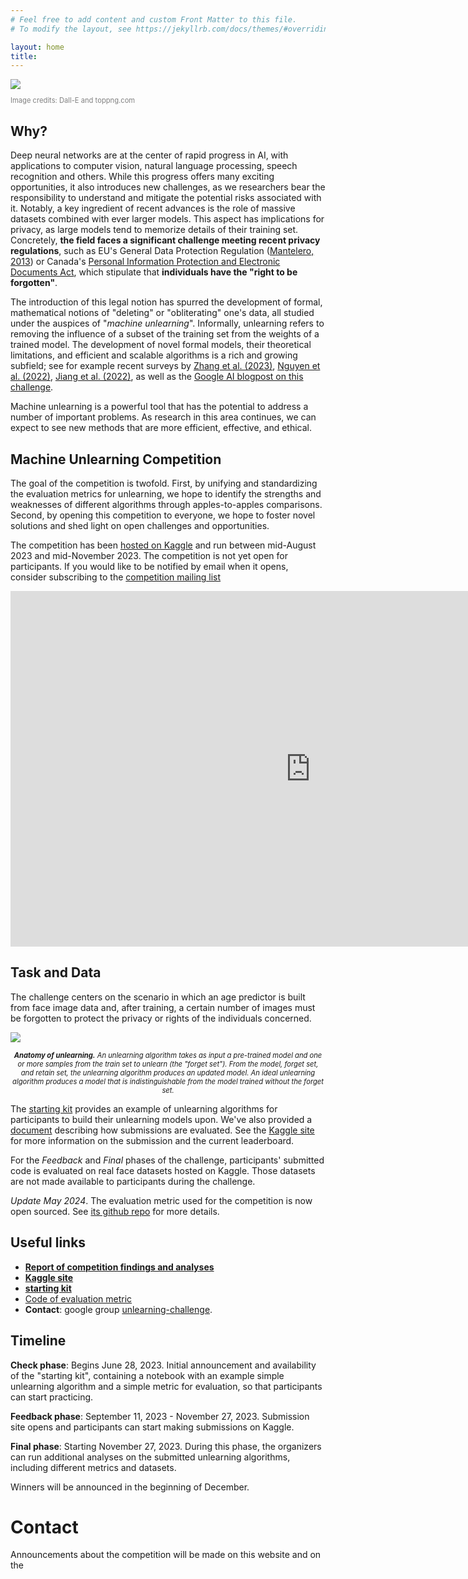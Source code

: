 ```yaml
---
# Feel free to add content and custom Front Matter to this file.
# To modify the layout, see https://jekyllrb.com/docs/themes/#overriding-theme-defaults

layout: home
title:
---
```


<div style="width: 256px">
<img src="Unlearning-logo.png"> <br>
<p style="color: grey; font-size: 80%">Image credits: Dall-E and toppng.com</p>
</div>

## Why?

Deep neural networks are at the center of rapid progress in AI, with applications to computer vision, natural language processing, speech recognition and others. While this progress offers many exciting opportunities, it also introduces new challenges, as we researchers bear the responsibility to understand and mitigate the potential risks associated with it. Notably, a key ingredient of recent advances is the role of massive datasets combined with ever larger models. This aspect has implications for privacy, as large models tend to memorize details of their training set. Concretely, **the field faces a significant challenge meeting recent privacy regulations**, such as EU's General Data Protection Regulation ([Mantelero, 2013](https://doi.org/10.1016/j.clsr.2013.03.010)) or Canada's [Personal Information Protection and Electronic Documents Act](https://www.priv.gc.ca/en/privacy-topics/privacy-laws-in-canada/the-personal-information-protection-and-electronic-documents-act-pipeda/), which stipulate that **individuals have the "right to be forgotten"**.

The introduction of this legal notion has spurred the development of formal, mathematical notions of "deleting" or "obliterating" one's data, all studied under the auspices of "*machine unlearning*". Informally, unlearning refers to removing the influence of a subset of the training set from the weights of a trained model. The development of novel formal models, their theoretical limitations, and efficient and scalable algorithms is a rich and growing subfield; see for example recent surveys by [Zhang et al. (2023)](https://doi.org/10.1007/s42979-023-01767-4), [Nguyen et al. (2022)](https://arxiv.org/abs/2209.02299), [Jiang et al. (2022)](https://doi.org/10.1117/12.2660330), as well as the [Google AI blogpost on this challenge](https://ai.googleblog.com/2023/06/announcing-first-machine-unlearning.html).

Machine unlearning is a powerful tool that has the potential to address a number of important problems. As research in this area continues, we can expect to see new methods that are more efficient, effective, and ethical.


## Machine Unlearning Competition

The goal of the competition is twofold. First, by unifying and standardizing the evaluation metrics for unlearning, we hope to identify the strengths and weaknesses of different algorithms through apples-to-apples comparisons. Second, by opening this competition to everyone, we hope to foster novel solutions and shed light on open challenges and opportunities.

The competition has been [hosted on Kaggle](https://www.kaggle.com/competitions/neurips-2023-machine-unlearning/) and run between mid-August 2023 and mid-November 2023. The competition is not yet open for participants. If you would like to be notified by email when it opens, consider subscribing to the [competition mailing list](https://groups.google.com/g/unlearning-challenge)


<iframe src="https://docs.google.com/presentation/d/e/2PACX-1vRBxDAQJ9Nos6pfoOoGbSV6SKm39UszzVWTdb6ozXX9vr1cm8JvlHVAdGjY7aprOi4a9Wrq93DB690c/embed?start=false&loop=false&delayms=3000" frameborder="0" width="960" height="569" allowfullscreen="true" mozallowfullscreen="true" webkitallowfullscreen="true"></iframe>

## Task and Data

The challenge centers on the scenario in which an age predictor is built from face image data and, after training, a certain number of images must be forgotten to protect the privacy or rights of the individuals concerned.

<a href="https://blogger.googleusercontent.com/img/b/R29vZ2xl/AVvXsEiRnut8P03hlk5tKJPEEsqUl1DSlqN2ScdJeiaRfC3mWbQ_PBBwf7wBU9xgxuzr1GoqgkB6MwCa6Zrdo6LQxSOIPXIUrl1Yug73k2Q2zFI61VDAi9K21JOPox0Hc1CIh6ShKxW9Tgy45TYV3p3r5IiI7yxzzzOpzvbJ-5o3QVtjZn6vhDZLntnCcUSi1mb_/s720/image1.png" imageanchor="1" style="margin-left: auto; margin-right: auto;"><img border="0" data-original-height="405" data-original-width="720" src="https://blogger.googleusercontent.com/img/b/R29vZ2xl/AVvXsEiRnut8P03hlk5tKJPEEsqUl1DSlqN2ScdJeiaRfC3mWbQ_PBBwf7wBU9xgxuzr1GoqgkB6MwCa6Zrdo6LQxSOIPXIUrl1Yug73k2Q2zFI61VDAi9K21JOPox0Hc1CIh6ShKxW9Tgy45TYV3p3r5IiI7yxzzzOpzvbJ-5o3QVtjZn6vhDZLntnCcUSi1mb_/s16000/image1.png"></a>


<p style="text-align: center; font-size: 80%; font-color: gray; font-style: italic"><b>Anatomy of unlearning.</b> An unlearning algorithm takes as input a pre-trained model and one or more samples from the train set to unlearn (the "forget set"). From the model, forget set, and retain set, the unlearning algorithm produces an updated model. An ideal unlearning algorithm produces a model that is indistinguishable from the model trained without the forget set.</p>

The [starting kit](https://github.com/unlearning-challenge/starting-kit) provides an example of unlearning algorithms for participants to build their unlearning models upon. We've also provided a [document](https://unlearning-challenge.github.io/assets/data/Machine_Unlearning_Metric.pdf) describing how submissions are evaluated. See the [Kaggle site](https://www.kaggle.com/competitions/neurips-2023-machine-unlearning/) for more information on the submission and the current leaderboard.

For the *Feedback* and *Final* phases of the challenge, participants' submitted code is evaluated on real face datasets hosted on Kaggle. Those datasets are not made available to participants during the challenge.

*Update May 2024*. The evaluation metric used for the competition is now open sourced. See [its github repo](https://github.com/google-deepmind/unlearning_evaluation) for more details.

## Useful links

 * **[Report of competition findings and analyses](https://arxiv.org/abs/2406.09073)**
 * **[Kaggle site](https://www.kaggle.com/competitions/neurips-2023-machine-unlearning/)**
 * **[starting kit](https://github.com/unlearning-challenge/starting-kit)**
 * [Code of evaluation metric](https://github.com/google-deepmind/unlearning_evaluation)
 * **Contact**: google group [unlearning-challenge](https://groups.google.com/g/unlearning-challenge).

## Timeline

**Check phase**: Begins June 28, 2023. Initial announcement and availability of the "starting kit", containing a notebook with an example simple unlearning algorithm and a simple metric for evaluation, so that participants can start practicing.

**Feedback phase**: September 11, 2023 - November 27, 2023. Submission site opens and participants can start making submissions on Kaggle.

**Final phase**: Starting November 27, 2023. During this phase, the organizers can run additional analyses on the submitted unlearning algorithms, including different metrics and datasets.

Winners will be announced in the beginning of December.


# Contact

Announcements about the competition will be made on this website and on the 
